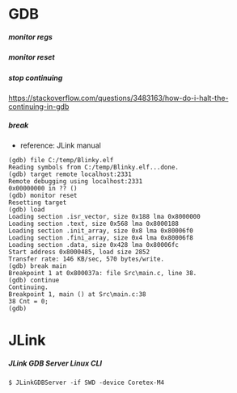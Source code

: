 # GDB
##### monitor regs
##### monitor reset
##### stop continuing
https://stackoverflow.com/questions/3483163/how-do-i-halt-the-continuing-in-gdb

##### break
* reference: JLink manual
```
(gdb) file C:/temp/Blinky.elf
Reading symbols from C:/temp/Blinky.elf...done.
(gdb) target remote localhost:2331
Remote debugging using localhost:2331
0x00000000 in ?? ()
(gdb) monitor reset
Resetting target
(gdb) load
Loading section .isr_vector, size 0x188 lma 0x8000000
Loading section .text, size 0x568 lma 0x8000188
Loading section .init_array, size 0x8 lma 0x80006f0
Loading section .fini_array, size 0x4 lma 0x80006f8
Loading section .data, size 0x428 lma 0x80006fc
Start address 0x8000485, load size 2852
Transfer rate: 146 KB/sec, 570 bytes/write.
(gdb) break main
Breakpoint 1 at 0x800037a: file Src\main.c, line 38.
(gdb) continue
Continuing.
Breakpoint 1, main () at Src\main.c:38
38 Cnt = 0;
(gdb)
```

# JLink
##### JLink GDB Server Linux CLI
```
$ JLinkGDBServer -if SWD -device Coretex-M4
```
